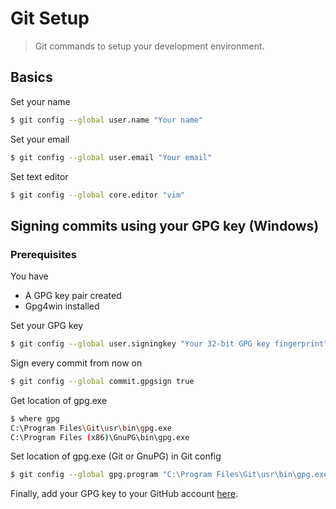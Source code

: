 # Git Setup

> Git commands to setup your development environment.

## Basics

Set your name

```bash
$ git config --global user.name "Your name"
```

Set your email

```bash
$ git config --global user.email "Your email"
```

Set text editor

```bash
$ git config --global core.editor "vim"
```

## Signing commits using your GPG key (Windows)

### Prerequisites

You have

- A GPG key pair created
- Gpg4win installed

Set your GPG key

```bash
$ git config --global user.signingkey "Your 32-bit GPG key fingerprint"
```

Sign every commit from now on

```bash
$ git config --global commit.gpgsign true
```

Get location of gpg.exe

```bash
$ where gpg
C:\Program Files\Git\usr\bin\gpg.exe
C:\Program Files (x86)\GnuPG\bin\gpg.exe
```

Set location of gpg.exe (Git or GnuPG) in Git config

```bash
$ git config --global gpg.program "C:\Program Files\Git\usr\bin\gpg.exe"
```

Finally, add your GPG key to your GitHub account [here](https://github.com/settings/keys).
